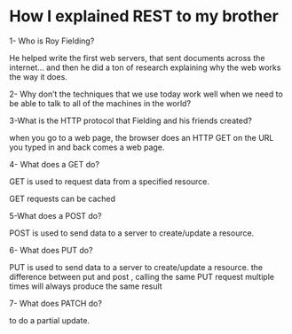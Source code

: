 # How I explained REST to my brother

1- Who is Roy Fielding?

He helped write the first web servers, that sent documents across the internet… and then he did a ton of research explaining why the web works the way it does.

2- Why don’t the techniques that we use today work well when we need to be able to talk to all of the machines in the world?



3-What is the HTTP protocol that Fielding and his friends created?

 when you go to a web page, the browser does an HTTP GET on the URL you typed in and back comes a web page.

4- What does a GET do?

GET is used to request data from a specified resource.

GET requests can be cached

5-What does a POST do?

POST is used to send data to a server to create/update a resource.


6- What does PUT do?

PUT is used to send data to a server to create/update a resource. the difference between put and post , calling the same PUT request multiple times will always produce the same result

7- What does PATCH do?

to do a partial update.